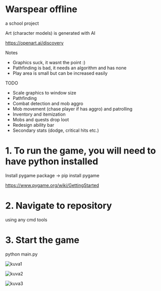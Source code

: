 # Warspear offline
a school project

Art (character models) is generated with AI

https://openart.ai/discovery

Notes
  - Graphics suck, it wasnt the point :)
  - Pathfinding is bad, it needs an algorithm and has none
  - Play area is small but can be increased easily
  
  
TODO
  - Scale graphics to window size
  - Pathfinding
  - Combat detection and mob aggro
  - Mob movement (chase player if has aggro) and patrolling
  - Inventory and itemization
  - Mobs and quests drop loot
  - Redesign ability bar
  - Secondary stats (dodge, critical hits etc.)

# 1. To run the game, you will need to have python installed
Install pygame package -> pip install pygame

https://www.pygame.org/wiki/GettingStarted

# 2. Navigate to repository
using any cmd tools

# 3. Start the game
python main.py

![kuva1](https://user-images.githubusercontent.com/94760484/235448917-e5916d3e-e3f5-4075-b5f0-10247f1a2cea.PNG)

![kuva2](https://user-images.githubusercontent.com/94760484/235448925-50440cb7-8422-4c98-a205-1fe240661eb2.PNG)

![kuva3](https://user-images.githubusercontent.com/94760484/235448930-a22435fd-56b9-45c0-8067-ce2f9153fa0a.PNG)
